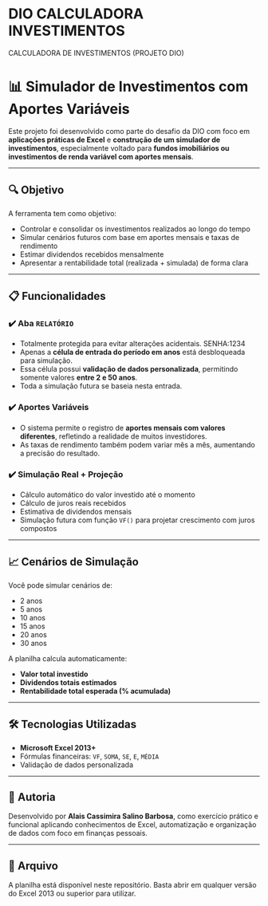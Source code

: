 # DIO CALCULADORA INVESTIMENTOS
CALCULADORA DE INVESTIMENTOS (PROJETO DIO)

# 📊 Simulador de Investimentos com Aportes Variáveis

Este projeto foi desenvolvido como parte do desafio da DIO com foco em **aplicações práticas de Excel** e **construção de um simulador de investimentos**, especialmente voltado para **fundos imobiliários ou investimentos de renda variável com aportes mensais**.

---

## 🔍 Objetivo

A ferramenta tem como objetivo:

- Controlar e consolidar os investimentos realizados ao longo do tempo
- Simular cenários futuros com base em aportes mensais e taxas de rendimento
- Estimar dividendos recebidos mensalmente
- Apresentar a rentabilidade total (realizada + simulada) de forma clara

---

## 📋 Funcionalidades

### ✔️ Aba `RELATÓRIO`

- Totalmente protegida para evitar alterações acidentais. SENHA:1234
- Apenas a **célula de entrada do período em anos** está desbloqueada para simulação.
- Essa célula possui **validação de dados personalizada**, permitindo somente valores **entre 2 e 50 anos**.
- Toda a simulação futura se baseia nesta entrada.

### ✔️ Aportes Variáveis

- O sistema permite o registro de **aportes mensais com valores diferentes**, refletindo a realidade de muitos investidores.
- As taxas de rendimento também podem variar mês a mês, aumentando a precisão do resultado.

### ✔️ Simulação Real + Projeção

- Cálculo automático do valor investido até o momento
- Cálculo de juros reais recebidos
- Estimativa de dividendos mensais
- Simulação futura com função `VF()` para projetar crescimento com juros compostos

---

## 📈 Cenários de Simulação

Você pode simular cenários de:

- 2 anos
- 5 anos
- 10 anos
- 15 anos
- 20 anos
- 30 anos

A planilha calcula automaticamente:

- **Valor total investido**
- **Dividendos totais estimados**
- **Rentabilidade total esperada (% acumulada)**

---

## 🛠️ Tecnologias Utilizadas

- **Microsoft Excel 2013+**
- Fórmulas financeiras: `VF`, `SOMA`, `SE`, `E`, `MÉDIA`
- Validação de dados personalizada

---

## 🧠 Autoria

Desenvolvido por **Alais Cassimira Salino Barbosa**, como exercício prático e funcional aplicando conhecimentos de Excel, automatização e organização de dados com foco em finanças pessoais.

---

## 📎 Arquivo

A planilha está disponível neste repositório. Basta abrir em qualquer versão do Excel 2013 ou superior para utilizar.
